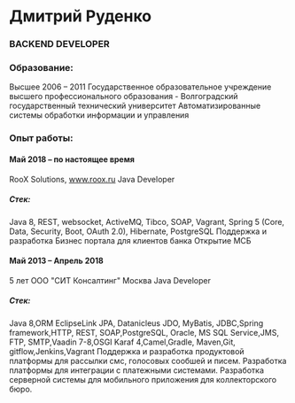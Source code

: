 # Дмитрий Руденко
### BACKEND DEVELOPER

### Образование:

Высшее
2006 – 2011
Государственное образовательное учреждение высшего профессионального образования - Волгоградский государственный технический университет Автоматизированные системы обработки информации и управления

### Опыт работы:

#### Май 2018 – по настоящее время
RooX Solutions,
www.roox.ru
Java Developer
##### Стек:
Java 8, REST, websocket, ActiveMQ, Tibco, SOAP, Vagrant, Spring 5 (Core, Data, Security, Boot, OAuth 2.0), Hibernate, PostgreSQL
Поддержка и разработка Бизнес портала для клиентов банка Открытие МСБ

#### Май 2013 – Апрель 2018
5 лет
ООО "СИТ Консалтинг"
Москва
Java Developer
##### Стек:
Java 8,ORM EclipseLink JPA, Datanicleus JDO, MyBatis, JDBC,Spring framework,HTTP, REST, SOAP,PostgreSQL, Oracle, MS SQL Service,JMS, FTP, SMTP,Vaadin 7-8,OSGI Karaf 4,Camel,Gradle, Maven,Git, gitflow,Jenkins,Vagrant
Поддержка и разработка продуктовой платформы для рассылки смс, голосовых сообшей и писем. Разработка платформы для интеграции с платежными системами. Разработка серверной системы для мобильного приложения для коллекторского бюро.
